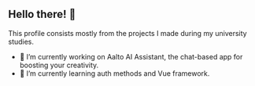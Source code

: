 ## Hello there! 👋

This profile consists mostly from the projects I made during my university studies.

- 🔭 I’m currently working on Aalto AI Assistant, the chat-based app for boosting your creativity.
- 🌱 I’m currently learning auth methods and Vue framework.
